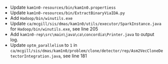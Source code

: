 - Update `kam1n0-resources/bin/kam1n0.propertiess`
- Update `kam1n0-resources/bin/ExtractBinaryViaIDA.py`
- Add `Hadoop/bin/winutils.exe`
- Update `ca/mcgill/sis/dmas/kam1n0/utils/executor/SparkInstance.java` for `Hadoop/bin/winutils.exe`, see line 205
- Add `kam1n0-rep\src\main\java\ca\concordia\Printer.java` to output log.
- Update `optm_parallelism` to `1` in `ca/mcgill/sis/dmas/kam1n0/problem/clone/detector/rep/Asm2VecCloneDetectorIntegration.java`, see line 181
